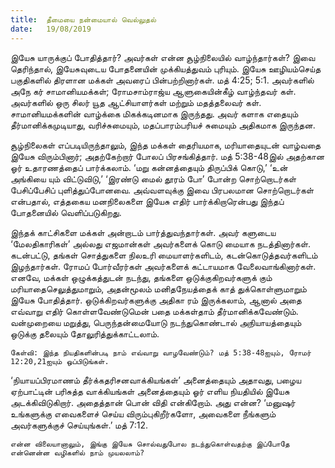 ```yaml
---
title:  தீமையை நன்மையால் வெல்லுதல்
date:   19/08/2019
---
```


இயேசு யாருக்குப் போதித்தார்? அவர்கள் என்ன சூழ்நிலையில் வாழ்ந்தார்கள்? இவை தெரிந்தால், இயேசுவுடைய போதனையின் முக்கியத்துவம் புரியும். இயேசு ஊழியம்செய்த பகுதிகளில் திரளான மக்கள் அவரைப் பின்பற்றினார்கள். மத் 4:25; 5:1. அவர்களில் அநே கர் சாமானியமக்கள்; ரோமசாம்ராஜ்ய ஆளுகையின்கீழ் வாழ்ந்தவர் கள். அவர்களில் ஒரு சிலர் யூத ஆட்சியாளர்கள் மற்றும் மதத்தலைவர் கள். சாமானியமக்களின் வாழ்க்கை மிகக்கடினமாக இருந்தது. அவர் களாக எதையும் தீர்மானிக்கமுடியாது, வரிச்சுமையும், மதப்பாரம்பரியச் சுமையும் அதிகமாக இருந்தன.

சூழ்நிலைகள் எப்படியிருந்தாலும், இந்த மக்கள் தைரியமாக, மரியாதையுடன் வாழ்வதை இயேசு விரும்பினார்; அதற்கேற்றார் போலப் பிரசங்கித்தார். மத் 5:38-48இல் அதற்கான ஓர் உதாரணத்தைப் பார்க்கலாம். ‘மறு கன்னத்தையும் திருப்பிக் கொடு,’ ‘உன் அங்கியை யும் விட்டுவிடு,’ ‘இரண்டு மைல் தூரம் போ’ போன்ற சொற்றொடர்கள் பேசிப்பேசிப் புளித்துப்போனவை. அவ்வளவுக்கு இவை பிரபலமான சொற்றொடர்கள் என்பதால், எத்தகைய மனநிலைகளை இயேசு எதிர் பார்க்கிறாரென்பது இந்தப் போதனையில் வெளிப்படுகிறது.

இந்தக் காட்சிகளை மக்கள் அன்றாடம் பார்த்துவந்தார்கள். அவர்  களுடைய ‘மேலதிகாரிகள்’ அல்லது எஜமான்கள் அவர்களைக் கொடு மையாக நடத்தினார்கள். கடன்பட்டு, தங்கள் சொத்துகளை நிலஉரி மையாளர்களிடம், கடன்கொடுத்தவர்களிடம் இழந்தார்கள். ரோமப் போர்வீரர்கள் அவர்களைக் கட்டாயமாக வேலைவாங்கினார்கள். எனவே, மக்கள் ஒழுக்கத்துடன் நடந்து, தங்களை ஒடுக்குகிறவர்களுக் கும் மரியாதைசெலுத்துமாறும், அதன்மூலம் மனிதநேயத்தைக் காத் துக்கொள்ளுமாறும் இயேசு போதித்தார். ஒடுக்கிறவர்களுக்கு அதிகா ரம் இருக்கலாம், ஆனால் அதை எவ்வாறு எதிர் கொள்ளவேண்டுமென் பதை மக்கள்தாம் தீர்மானிக்கவேண்டும். வன்முறையை மறுத்து, பெருந்தன்மையோடு நடந்துகொண்டால் அநியாயத்தையும் ஒடுக்கு தலையும் தோலுரித்துக்காட்டலாம்.

`கேள்வி: இந்த நியதிகளின்படி நாம் எவ்வாறு வாழவேண்டும்? மத் 5:38-48ஐயும், ரோமர் 12:20,21ஐயும் ஒப்பிடுங்கள்.`

‘நியாயப்பிரமாணம் தீர்க்கதரிசனவாக்கியங்கள்’ அனைத்தையும் அதாவது, பழைய ஏற்பாட்டின் பரிசுத்த வாக்கியங்கள் அனைத்தையும் ஓர் எளிய நியதியில் இயேசு அடக்கிவிடுகிறார். அதைத்தான் பொன் விதி என்கிறோம். அது என்ன? ‘மனுஷர் உங்களுக்கு எவைகளைச் செய்ய விரும்புகிறீர்களோ, அவைகளை நீங்களும் அவர்களுக்குச் செய்யுங்கள்.’ மத் 7:12.

`என்ன விலையானாலும், இங்கு இயேசு சொல்வதுபோல நடந்துகொள்வதற்கு இப்போதே என்னென்ன வழிகளில் நாம் முயலலாம்?`